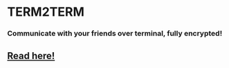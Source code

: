 

# TERM2TERM

### Communicate with your friends over terminal, fully encrypted!

## [Read here!](./.designdoc/desgin.pdf)
